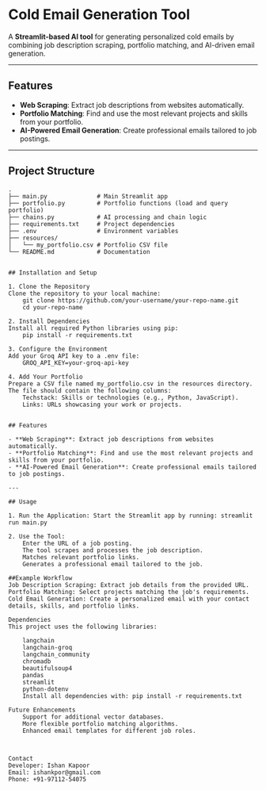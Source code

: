 # Cold Email Generation Tool

A **Streamlit-based AI tool** for generating personalized cold emails by combining job description scraping, portfolio matching, and AI-driven email generation.

---

## Features

- **Web Scraping**: Extract job descriptions from websites automatically.
- **Portfolio Matching**: Find and use the most relevant projects and skills from your portfolio.
- **AI-Powered Email Generation**: Create professional emails tailored to job postings.

---

## Project Structure

```plaintext
.
├── main.py              # Main Streamlit app
├── portfolio.py         # Portfolio functions (load and query portfolio)
├── chains.py            # AI processing and chain logic
├── requirements.txt     # Project dependencies
├── .env                 # Environment variables
├── resources/
│   └── my_portfolio.csv # Portfolio CSV file
└── README.md            # Documentation


## Installation and Setup

1. Clone the Repository
Clone the repository to your local machine:
    git clone https://github.com/your-username/your-repo-name.git
    cd your-repo-name

2. Install Dependencies
Install all required Python libraries using pip:
    pip install -r requirements.txt

3. Configure the Environment
Add your Groq API key to a .env file:
    GROQ_API_KEY=your-groq-api-key

4. Add Your Portfolio
Prepare a CSV file named my_portfolio.csv in the resources directory. The file should contain the following columns:
    Techstack: Skills or technologies (e.g., Python, JavaScript).
    Links: URLs showcasing your work or projects.


## Features

- **Web Scraping**: Extract job descriptions from websites automatically.
- **Portfolio Matching**: Find and use the most relevant projects and skills from your portfolio.
- **AI-Powered Email Generation**: Create professional emails tailored to job postings.

---

## Usage

1. Run the Application: Start the Streamlit app by running: streamlit run main.py

2. Use the Tool:
    Enter the URL of a job posting.
    The tool scrapes and processes the job description.
    Matches relevant portfolio links.
    Generates a professional email tailored to the job.

##Example Workflow
Job Description Scraping: Extract job details from the provided URL.
Portfolio Matching: Select projects matching the job's requirements.
Cold Email Generation: Create a personalized email with your contact details, skills, and portfolio links.

Dependencies
This project uses the following libraries:

    langchain
    langchain-groq
    langchain_community
    chromadb
    beautifulsoup4
    pandas
    streamlit
    python-dotenv
    Install all dependencies with: pip install -r requirements.txt

Future Enhancements
    Support for additional vector databases.
    More flexible portfolio matching algorithms.
    Enhanced email templates for different job roles.



Contact
Developer: Ishan Kapoor
Email: ishankpor@gmail.com
Phone: +91-97112-54075
